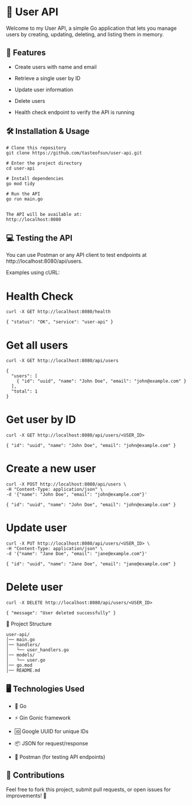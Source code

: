 # 💚 User API

Welcome to my User API, a simple Go application that lets you manage users by creating, updating, deleting, and listing them in memory.

## 🚀 Features
-  Create users with name and email

-  Retrieve a single user by ID

-  Update user information

-  Delete users

- Health check endpoint to verify the API is running

## 🛠 Installation & Usage
```
# Clone this repository
git clone https://github.com/tasteofsun/user-api.git

# Enter the project directory
cd user-api

# Install dependencies
go mod tidy

# Run the API
go run main.go


The API will be available at:
http://localhost:8080
```

## 💻 Testing the API
You can use Postman or any API client to test endpoints at http://localhost:8080/api/users.

Examples using cURL:

# Health Check
```
curl -X GET http://localhost:8080/health

{ "status": "OK", "service": "user-api" }
```

# Get all users
```
curl -X GET http://localhost:8080/api/users

{
  "users": [
    { "id": "uuid", "name": "John Doe", "email": "john@example.com" }
  ],
  "total": 1
}
```

# Get user by ID
```
curl -X GET http://localhost:8080/api/users/<USER_ID>

{ "id": "uuid", "name": "John Doe", "email": "john@example.com" }
```

# Create a new user
```
curl -X POST http://localhost:8080/api/users \
-H "Content-Type: application/json" \
-d '{"name": "John Doe", "email": "john@example.com"}'

{ "id": "uuid", "name": "John Doe", "email": "john@example.com" }
```

# Update user
```
curl -X PUT http://localhost:8080/api/users/<USER_ID> \
-H "Content-Type: application/json" \
-d '{"name": "Jane Doe", "email": "jane@example.com"}'

{ "id": "uuid", "name": "Jane Doe", "email": "jane@example.com" }
```

# Delete user
```
curl -X DELETE http://localhost:8080/api/users/<USER_ID>

{ "message": "User deleted successfully" }
```

📂 Project Structure
```
user-api/
│── main.go
│── handlers/
│   └── user_handlers.go
│── models/
│   └── user.go
│── go.mod
│── README.md
```

## 🖥️ Technologies Used

- 🐹 Go

- ⚡ Gin Gonic framework

- 🆔 Google UUID for unique IDs

- 📦 JSON for request/response

- 💼 Postman (for testing API endpoints)

## 🤝 Contributions
Feel free to fork this project, submit pull requests, or open issues for improvements! 🚀
